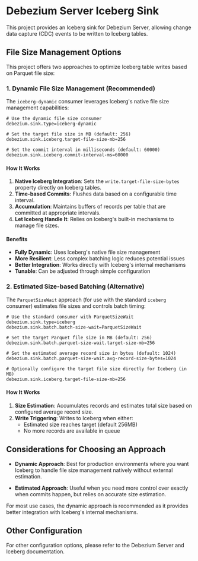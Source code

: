# Debezium Server Iceberg Sink

This project provides an Iceberg sink for Debezium Server, allowing change data capture (CDC) events to be written to Iceberg tables.

## File Size Management Options

This project offers two approaches to optimize Iceberg table writes based on Parquet file size:

### 1. Dynamic File Size Management (Recommended)

The `iceberg-dynamic` consumer leverages Iceberg's native file size management capabilities:

```properties
# Use the dynamic file size consumer
debezium.sink.type=iceberg-dynamic

# Set the target file size in MB (default: 256)
debezium.sink.iceberg.target-file-size-mb=256

# Set the commit interval in milliseconds (default: 60000)
debezium.sink.iceberg.commit-interval-ms=60000
```

#### How It Works

1. **Native Iceberg Integration**: Sets the `write.target-file-size-bytes` property directly on Iceberg tables.
2. **Time-based Commits**: Flushes data based on a configurable time interval.
3. **Accumulation**: Maintains buffers of records per table that are committed at appropriate intervals.
4. **Let Iceberg Handle It**: Relies on Iceberg's built-in mechanisms to manage file sizes.

#### Benefits

- **Fully Dynamic**: Uses Iceberg's native file size management
- **More Resilient**: Less complex batching logic reduces potential issues
- **Better Integration**: Works directly with Iceberg's internal mechanisms
- **Tunable**: Can be adjusted through simple configuration

### 2. Estimated Size-based Batching (Alternative)

The `ParquetSizeWait` approach (for use with the standard `iceberg` consumer) estimates file sizes and controls batch timing:

```properties
# Use the standard consumer with ParquetSizeWait
debezium.sink.type=iceberg
debezium.sink.batch.batch-size-wait=ParquetSizeWait

# Set the target Parquet file size in MB (default: 256)
debezium.sink.batch.parquet-size-wait.target-size-mb=256

# Set the estimated average record size in bytes (default: 1024)
debezium.sink.batch.parquet-size-wait.avg-record-size-bytes=1024

# Optionally configure the target file size directly for Iceberg (in MB)
debezium.sink.iceberg.target-file-size-mb=256
```

#### How It Works

1. **Size Estimation**: Accumulates records and estimates total size based on configured average record size.
2. **Write Triggering**: Writes to Iceberg when either:
   - Estimated size reaches target (default 256MB)
   - No more records are available in queue

## Considerations for Choosing an Approach

- **Dynamic Approach**: Best for production environments where you want Iceberg to handle file size management 
  natively without external estimation.

- **Estimated Approach**: Useful when you need more control over exactly when commits happen, but relies on 
  accurate size estimation.

For most use cases, the dynamic approach is recommended as it provides better integration with Iceberg's 
internal mechanisms.

## Other Configuration

For other configuration options, please refer to the Debezium Server and Iceberg documentation. 